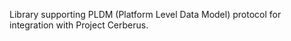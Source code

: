 Library supporting PLDM (Platform Level Data Model) protocol for integration with Project Cerberus.
